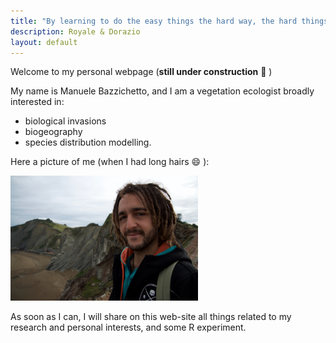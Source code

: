 ```yaml
---
title: "By learning to do the easy things the hard way, the hard things will become easy"
description: Royale & Dorazio
layout: default
---
```


Welcome to my personal webpage (**still under construction** :hammer: )

My name is Manuele Bazzichetto, and I am a vegetation ecologist broadly interested in:
- biological invasions
- biogeography
- species distribution modelling.

Here a picture of me (when I had long hairs  :smile: ):

<img src="images/DSC_2169.jpg" width="300" />

As soon as I can, I will share on this web-site all things related to my research and personal interests, and some R experiment.

